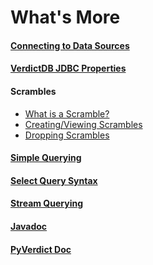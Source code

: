# What's More

#### [Connecting to Data Sources](/reference/connection)
#### [VerdictDB JDBC Properties](/reference/properties)
#### Scrambles
* [What is a Scramble?](/reference/what_is_scramble)
* [Creating/Viewing Scrambles](/reference/scrambling)
* [Dropping Scrambles](/reference/drop_scrambling)
#### [Simple Querying](/reference/querying)
#### [Select Query Syntax](/reference/query_syntax)
#### [Stream Querying](/reference/streaming)
#### [Javadoc](/reference/javadoc)
#### [PyVerdict Doc](/reference/pyverdict)
